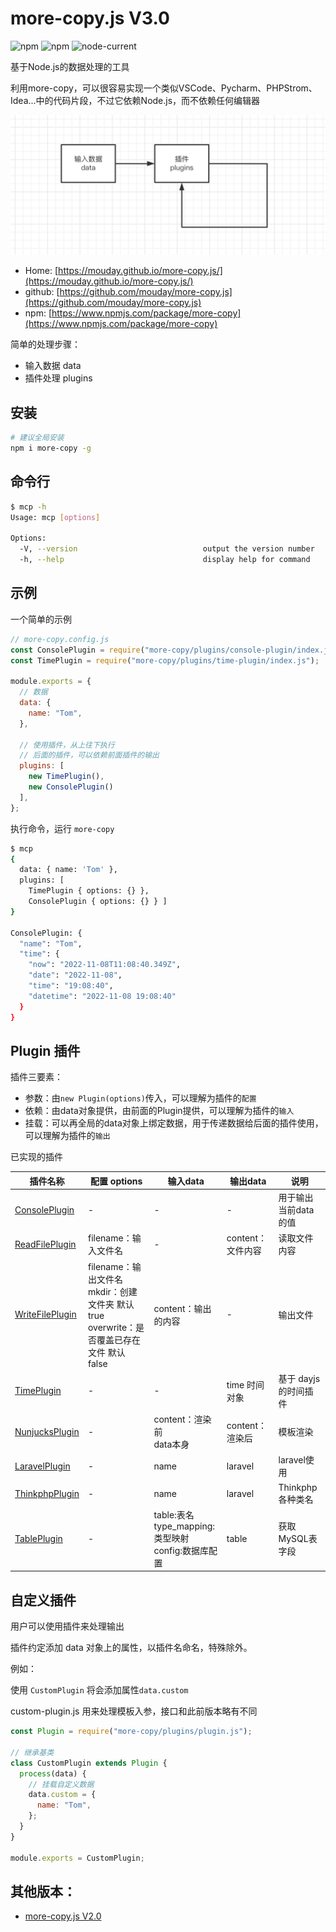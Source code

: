 # more-copy.js V3.0

![npm](https://img.shields.io/npm/v/more-copy)
![npm](https://img.shields.io/npm/dw/more-copy)
![node-current](https://img.shields.io/node/v/more-copy)

基于Node.js的数据处理的工具

利用more-copy，可以很容易实现一个类似VSCode、Pycharm、PHPStrom、Idea...中的代码片段，不过它依赖Node.js，而不依赖任何编辑器

![](img/more-copy-3.png)

- Home: [https://mouday.github.io/more-copy.js/](https://mouday.github.io/more-copy.js/)
- github: [https://github.com/mouday/more-copy.js](https://github.com/mouday/more-copy.js)
- npm: [https://www.npmjs.com/package/more-copy](https://www.npmjs.com/package/more-copy)

<!-- ![](img/more-copy.png) -->

简单的处理步骤：

- 输入数据 data
- 插件处理 plugins

## 安装

```bash
# 建议全局安装
npm i more-copy -g
```

## 命令行

```bash
$ mcp -h
Usage: mcp [options]

Options:
  -V, --version                            output the version number
  -h, --help                               display help for command
```

## 示例

一个简单的示例

```js
// more-copy.config.js
const ConsolePlugin = require("more-copy/plugins/console-plugin/index.js");
const TimePlugin = require("more-copy/plugins/time-plugin/index.js");

module.exports = {
  // 数据
  data: {
    name: "Tom",
  },

  // 使用插件，从上往下执行
  // 后面的插件，可以依赖前面插件的输出
  plugins: [
    new TimePlugin(), 
    new ConsolePlugin()
  ],
};

```

执行命令，运行 `more-copy`

```bash
$ mcp
{
  data: { name: 'Tom' },
  plugins: [ 
    TimePlugin { options: {} }, 
    ConsolePlugin { options: {} } ]
}

ConsolePlugin: {
  "name": "Tom",
  "time": {
    "now": "2022-11-08T11:08:40.349Z",
    "date": "2022-11-08",
    "time": "19:08:40",
    "datetime": "2022-11-08 19:08:40"
  }
}
```

## Plugin 插件

插件三要素：
- 参数：由`new Plugin(options)`传入，可以理解为插件的`配置`
- 依赖：由data对象提供，由前面的Plugin提供，可以理解为插件的`输入`
- 挂载：可以再全局的data对象上绑定数据，用于传递数据给后面的插件使用，可以理解为插件的`输出`


已实现的插件

|插件名称 | 配置 options | 输入data | 输出data | 说明 |
|- | - |  - | - | - |
[ConsolePlugin](plugins/console-plugin/README.md) | - | - | - | 用于输出当前data的值
[ReadFilePlugin](plugins/read-file-plugin/README.md) | filename：输入文件名 | - | content：文件内容 | 读取文件内容
[WriteFilePlugin](plugins/write-file-plugin/index.js)| filename：输出文件名<br />mkdir：创建文件夹 默认true<br />overwrite：是否覆盖已存在文件 默认false | content：输出的内容 | - | 输出文件
[TimePlugin](plugins/time-plugin/README.md)| - | - | time 时间对象 | 基于 dayjs 的时间插件 
[NunjucksPlugin](plugins/nunjucks-plugin/README.md) |-  | content：渲染前<br />data本身 | content：渲染后 | 模板渲染
[LaravelPlugin](plugins/laravel-plugin/README.md) | - | name | laravel | laravel使用
[ThinkphpPlugin](plugins/thinkphp-plugin/README.md) | - | name | laravel | Thinkphp各种类名
[TablePlugin](plugins/table-plugin/README.md) | - | table:表名<br />type_mapping: 类型映射<br />config:数据库配置| table | 获取MySQL表字段

## 自定义插件

用户可以使用插件来处理输出

插件约定添加 data 对象上的属性，以插件名命名，特殊除外。

例如：

使用 `CustomPlugin` 将会添加属性`data.custom`

custom-plugin.js 用来处理模板入参，接口和此前版本略有不同

```js
const Plugin = require("more-copy/plugins/plugin.js");

// 继承基类
class CustomPlugin extends Plugin {
  process(data) {
    // 挂载自定义数据
    data.custom = {
      name: "Tom",
    };
  }
}

module.exports = CustomPlugin;
```

<!-- ## 更多示例

生成 Vue 编辑页面代码的示例 [test/mysql-demo/README.md](test/mysql-demo/README.md) -->

## 其他版本：

- [more-copy.js V2.0](README-2.0.md)
